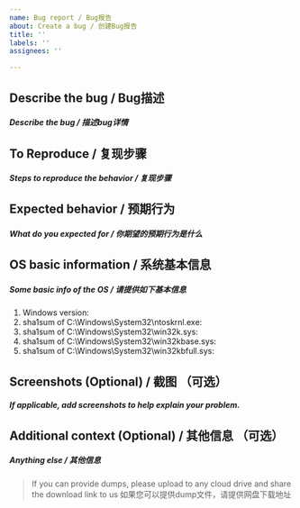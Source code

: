 ```yaml
---
name: Bug report / Bug报告
about: Create a bug / 创建Bug报告
title: ''
labels: ''
assignees: ''

---
```


## Describe the bug / Bug描述
##### Describe the bug / 描述bug详情





## To Reproduce / 复现步骤
##### Steps to reproduce the behavior / 复现步骤





## Expected behavior / 预期行为
##### What do you expected for / 你期望的预期行为是什么





## OS basic information / 系统基本信息
##### Some basic info of the OS / 请提供如下基本信息

1. Windows version: 
2. sha1sum of C:\Windows\System32\ntoskrnl.exe: 
3. sha1sum of C:\Windows\System32\win32k.sys: 
4. sha1sum of C:\Windows\System32\win32kbase.sys: 
5. sha1sum of C:\Windows\System32\win32kbfull.sys:



## Screenshots (Optional) / 截图 （可选）
##### If applicable, add screenshots to help explain your problem.





## Additional context (Optional) / 其他信息 （可选）
##### Anything else / 其他信息
> If you can provide dumps, please upload to any cloud drive and share the download link to us
> 如果您可以提供dump文件，请提供网盘下载地址
